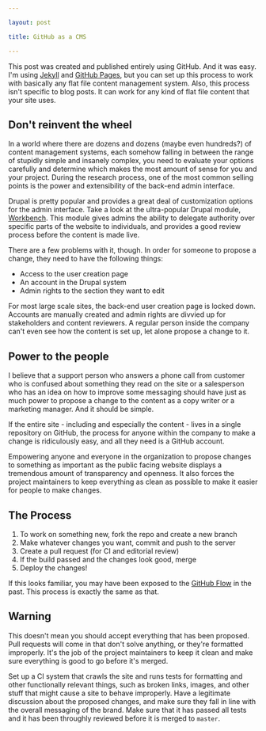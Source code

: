 ```yaml
---

layout: post

title: GitHub as a CMS

---
```


This post was created and published entirely using GitHub. And it was easy. I'm using [Jekyll](http://jekyllrb.com) and [GitHub Pages](http://pages.github.com/), but you can set up this process to work with basically any flat file content management system. Also, this process isn't specific to blog posts. It can work for any kind of flat file content that your site uses.

## Don't reinvent the wheel

In a world where there are dozens and dozens (maybe even hundreds?) of content management systems, each somehow falling in between the range of stupidly simple and insanely complex, you need to evaluate your options carefully and determine which makes the most amount of sense for you and your project. During the research process, one of the most common selling points is the power and extensibility of the back-end admin interface.

Drupal is pretty popular and provides a great deal of customization options for the admin interface. Take a look at the ultra-popular Drupal module, [Workbench](https://drupal.org/project/workbench). This module gives admins the ability to delegate authority over specific parts of the website to individuals, and provides a good review process before the content is made live.

There are a few problems with it, though. In order for someone to propose a change, they need to have the following things:

* Access to the user creation page
* An account in the Drupal system
* Admin rights to the section they want to edit

For most large scale sites, the back-end user creation page is locked down. Accounts are manually created and admin rights are divvied up for stakeholders and content reviewers. A regular person inside the company can't even see how the content is set up, let alone propose a change to it.

## Power to the people

I believe that a support person who answers a phone call from customer who is confused about something they read on the site or a salesperson who has an idea on how to improve some messaging should have just as much power to propose a change to the content as a copy writer or a marketing manager. And it should be simple.

If the entire site - including and especially the content - lives in a single repository on GitHub, the process for anyone within the company to make a change is ridiculously easy, and all they need is a GitHub account.

Empowering anyone and everyone in the organization to propose changes to something as important as the public facing website displays a tremendous amount of transparency and openness. It also forces the project maintainers to keep everything as clean as possible to make it easier for people to make changes.

## The Process

1. To work on something new, fork the repo and create a new branch
2. Make whatever changes you want, commit and push to the server
3. Create a pull request (for CI and editorial review)
4. If the build passed and the changes look good, merge
5. Deploy the changes!

If this looks familiar, you may have been exposed to the [GitHub Flow](http://scottchacon.com/2011/08/31/github-flow.html) in the past. This process is exactly the same as that.

## Warning

This doesn't mean you should accept everything that has been proposed. Pull requests will come in that don't solve anything, or they're formatted improperly. It's the job of the project maintainers to keep it clean and make sure everything is good to go before it's merged.

Set up a CI system that crawls the site and runs tests for formatting and other functionally relevant things, such as broken links, images, and other stuff that might cause a site to behave improperly. Have a legitimate discussion about the proposed changes, and make sure they fall in line with the overall messaging of the brand. Make sure that it has passed all tests and it has been throughly reviewed before it is merged to `master`.
